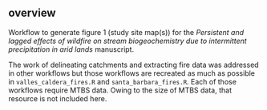 ## overview

Workflow to generate figure 1 (study site map(s)) for the *Persistent and lagged effects of wildfire on stream biogeochemistry due to intermittent precipitation in arid lands* manuscript.

The work of delineating catchments and extracting fire data was addressed in other workflows but those workflows are recreated as much as possible in `valles_caldera_fires.R` and `santa_barbara_fires.R`. Each of those workflows require MTBS data. Owing to the size of MTBS data, that resource is not included here.
